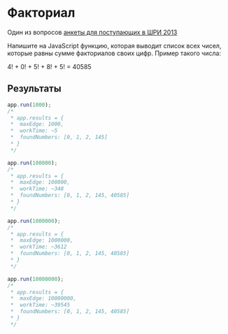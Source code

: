 # Факториал

Один из вопросов [анкеты для поступающих в ШРИ 2013](http://company.yandex.ru/job/vacancies/shri_2013.xml)

Напишите на JavaScript функцию, которая выводит список всех чисел, которые равны сумме факториалов своих цифр. Пример такого числа:

  4! + 0! + 5! + 8! + 5! = 40585

## Результаты

```javascript
app.run(1000);
/*
 * app.results = {
 * 	maxEdge: 1000,
 *  workTime: ~5
 *  foundNumbers: [0, 1, 2, 145]
 * }	
 */

app.run(100000);
/*
 * app.results = {
 * 	maxEdge: 100000,
 *  workTime: ~348
 *  foundNumbers: [0, 1, 2, 145, 40585]
 * }	
 */

app.run(1000000);
/*
 * app.results = {
 * 	maxEdge: 1000000,
 *  workTime: ~3612
 *  foundNumbers: [0, 1, 2, 145, 40585]
 * }	
 */

app.run(10000000);
/*
 * app.results = {
 * 	maxEdge: 10000000,
 *  workTime: ~39545
 *  foundNumbers: [0, 1, 2, 145, 40585]
 * }	
 */
 ```
